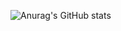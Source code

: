 ![Anurag's GitHub stats](https://github-readme-stats.vercel.app/api?username=djwmarcx&theme=gruvbox)
